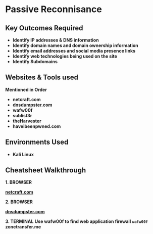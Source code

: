 <h1>Passive Reconnisance</h1>


<h2>Key Outcomes Required</h2>

- <b>Identify IP addresses & DNS information</b>
- <b>Identify domain names and domain ownership information</b>
- <b>Identify email addresses and social media presence links</b>
- <b>Identify web technologies being used on the site</b>
- <b>Identify Subdomains</b>
  

<h2>Websites & Tools used</h2>
<b>Mentioned in Order</b>

- <b>netcraft.com</b> 
- <b>dnsdumpster.com</b>
- <b>wafw00f</b>
- <b>sublist3r</b>
- <b>theHarvester</b>
- <b>haveibeenpwned.com</b>

<h2>Environments Used </h2>

- <b>Kali Linux</b> 

<h2>Cheatsheet Walkthrough</h2>

<b>1. BROWSER</b>

<b>[netcraft.com](netcraft.com)</b>

<b>2. BROWSER</b>

<b>[dnsdumpster.com](dnsdumpster.com)</b>

<b>3. TERMINAL</b>
<b>Use wafw00f to find web application firewall</b>
<b>`wafw00f` zonetransfer.me</b>
<b></b>
<b></b>
<b></b>
<b></b>
<b></b>
<b></b>
<b></b>
<b></b>




<!--
 ```diff
- text in red
+ text in green
! text in orange
# text in gray
@@ text in purple (and bold)@@
```
--!>
